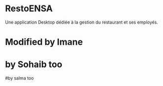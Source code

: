 ﻿# RestoENSA
Une application Desktop dédiée à la gestion du restaurant et ses employés.

# Modified by Imane 
# by Sohaib too
#by salma too 
